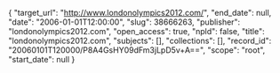 {
  "target_url": "http://www.londonolympics2012.com/", 
  "end_date": null, 
  "date": "2006-01-01T12:00:00", 
  "slug": 38666263, 
  "publisher": "londonolympics2012.com", 
  "open_access": true, 
  "npld": false, 
  "title": "londonolympics2012.com", 
  "subjects": [], 
  "collections": [], 
  "record_id": "20060101T120000/P8A4GsHY09dFm3jLpD5v+A==", 
  "scope": "root", 
  "start_date": null
}

